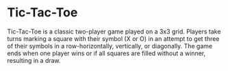 # Tic-Tac-Toe
Tic-Tac-Toe is a classic two-player game played on a 3x3 grid. Players take turns marking a square with their symbol (X or O) in an attempt to get three of their symbols in a row-horizontally, vertically, or diagonally. The game ends when one player wins or if all squares are filled without a winner, resulting in a draw. 
